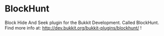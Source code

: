 BlockHunt
====

Block Hide And Seek plugin for the Bukkit Development.
Called BlockHunt.
Find more info at: http://dev.bukkit.org/bukkit-plugins/blockhunt/ !
